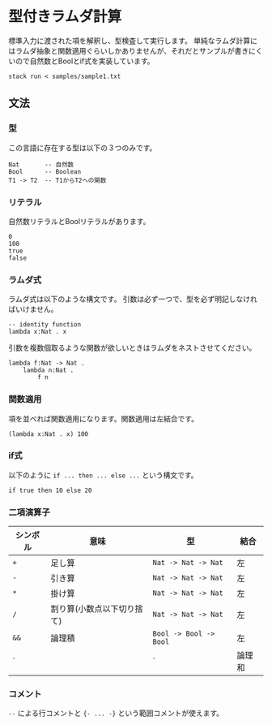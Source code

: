 # 型付きラムダ計算

標準入力に渡された項を解釈し、型検査して実行します。
単純なラムダ計算にはラムダ抽象と関数適用ぐらいしかありませんが、それだとサンプルが書きにくいので自然数とBoolとif式を実装しています。

```
stack run < samples/sample1.txt
```

## 文法

### 型

この言語に存在する型は以下の３つのみです。

```
Nat       -- 自然数
Bool      -- Boolean
T1 -> T2  -- T1からT2への関数
```

### リテラル

自然数リテラルとBoolリテラルがあります。

```
0
100
true
false
```

### ラムダ式

ラムダ式は以下のような構文です。
引数は必ず一つで、型を必ず明記しなければいけません。

```
-- identity function
lambda x:Nat . x
```

引数を複数個取るような関数が欲しいときはラムダをネストさせてください。

```
lambda f:Nat -> Nat .
    lambda n:Nat .
        f n
```

### 関数適用

項を並べれば関数適用になります。関数適用は左結合です。

```
(lambda x:Nat . x) 100
```


### if式

以下のように `if ... then ... else ...` という構文です。

```
if true then 10 else 20
```

### 二項演算子

| シンボル | 意味 | 型 | 結合
|---------|-----|----|-----
| `+` | 足し算 | `Nat -> Nat -> Nat` | 左
| `-` | 引き算 | `Nat -> Nat -> Nat` | 左
| `*` | 掛け算 | `Nat -> Nat -> Nat` | 左
| `/` | 割り算(小数点以下切り捨て) | `Nat -> Nat -> Nat` | 左
| `&&` | 論理積 | `Bool -> Bool -> Bool` | 左
| `||` | 論理和 | `Bool -> Bool -> Bool` | 左

### コメント

`--` による行コメントと `{- ... -}` という範囲コメントが使えます。
